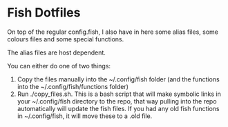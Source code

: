 # Fish Dotfiles

On top of the regular config.fish, I also have in here some alias
files, some colours files and some special functions.

The alias files are host dependent.

You can either do one of two things:
1. Copy the files manually into the ~/.config/fish folder (and the functions
   into the ~/.config/fish/functions folder)
2. Run ./copy_files.sh. This is a bash script that will make symbolic links
   in your ~/.config/fish directory to the repo, that way pulling into the
   repo automatically will update the fish files. If you had any old fish
   functions in ~/.config/fish, it will move these to a .old file.


